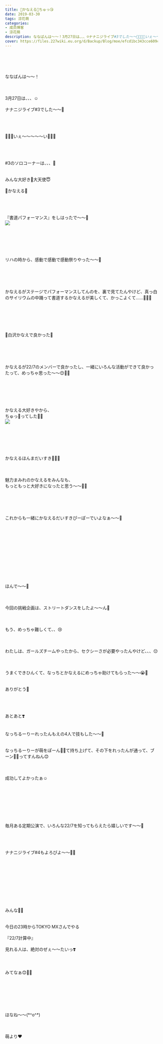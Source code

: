 ```yaml
---
title: 🌷かなえる🌷ちゅっ😘
date: 2019-03-30
tags: 涼花萌
categories: 
- 成员博客
- 涼花萌
description: ななばんは〜〜！3月27日は、、、☺️ナナニジライブ#3でした〜〜🥳🐥🐥🐥いぇ〜〜〜〜〜い🐥🐥🐥#3のソロコーナーは、、、🤫みんな大好き💓大天使😇🌷かなえる...
cover: https://files.227wiki.eu.org/d/Backup/Blog/moe/efcd1bc343cce609cb0445df8ec82.jpg 
---
```

<div class="blog_detail__main">
<br/>
<br/>
<br/>
<br/>
ななばんは〜〜！<br/>
<br/>
<br/>
<br/>
3月27日は、、、☺️<br/>
<br/>
ナナニジライブ#3でした〜〜🥳<br/>
<br/>
<br/>
<br/>
<br/>
🐥🐥🐥いぇ〜〜〜〜〜い🐥🐥🐥<br/>
<br/>
<br/>
<br/>
<br/>
#3のソロコーナーは、、、🤫<br/>
<br/>
<br/>
みんな大好き💓大天使😇<br/>
<br/>
🌷かなえる🌷<br/>
<br/>
<br/>
<br/>
<br/>
『書道パフォーマンス』をしはったで〜〜💓<br/>
<img src="https://files.227wiki.eu.org/d/Backup/Blog/moe/efcd1bc343cce609cb0445df8ec82.jpg"><br/>
<br/>
<br/>
<br/>
<br/>
<br/>
<br/>
リハの時から、感動で感動で感動祭りやった〜〜🥺<br/>
<br/>
<br/>
<br/>
<br/>
<br/>
かなえるがステージでパフォーマンスしてんのを、裏で見てたんやけど、真っ白のサイリウムの中踊って書道するかなえるが美しくて、かっこよくて……🥺💓💓<br/>
<br/>
<br/>
<br/>
<br/>
<br/>
<br/>
💓白沢かなえで良かった💓<br/>
<br/>
<br/>
<br/>
<br/>
<br/>
かなえるが22/7のメンバーで良かったし、一緒にいろんな活動ができて良かったって、めっちゃ思った〜〜😊💓💓<br/>
<br/>
<br/>
<br/>
<br/>
<br/>
<br/>
かなえる大好きやから、<br/>
ちゅっ💋ってした💓💓<br/>
<img src="https://files.227wiki.eu.org/d/Backup/Blog/moe/efcd1bc343cce609cb0445df8ec82-01.jpg"><br/>
<br/>
<br/>
<br/>
<br/>
<br/>
<br/>
かなえるほんまだいすき💓💓💓<br/>
<br/>
<br/>
<br/>
魅力まみれのかなえるをみんなも、<br/>
もっともっと大好きになったと思う〜〜💓💓<br/>
<br/>
<br/>
<br/>
<br/>
<br/>
これからも一緒にかなえるだいすきぴーぽーでいよなぁ〜〜🥰<br/>
<br/>
<br/>
<br/>
<br/>
<br/>
<br/>
<br/>
<br/>
<br/>
<br/>
<br/>
<br/>
ほんで〜〜🤗<br/>
<br/>
<br/>
<br/>
今回の挑戦企画は、ストリートダンスをしたよ〜〜ん💃<br/>
<br/>
<br/>
<br/>
もう、めっちゃ難しくて、、😢<br/>
<br/>
<br/>
<br/>
わたしは、ガールズチームやったから、セクシーさが必要やったんやけど、、、😔<br/>
<br/>
<br/>
<br/>
うまくできひんくて、なっちとかなえるにめっちゃ助けてもらった〜〜😭💓<br/>
<br/>
<br/>
ありがとう🥰<br/>
<br/>
<br/>
<br/>
<br/>
あとあと❣️<br/>
<br/>
<br/>
なっちるーりーれったんもえの4人で技もした〜〜🤗<br/>
<br/>
<br/>
なっちるーりーが萌をぽーん🙌🏻て持ち上げて、その下をれったんが通って、ブーン🤘🏻ってすんねん😊<br/>
<br/>
<br/>
<br/>
成功してよかったぁ☺️<br/>
<br/>
<br/>
<br/>
<br/>
<br/>
<br/>
<br/>
<br/>
毎月ある定期公演で、いろんな22/7を知ってもらえたら嬉しいです〜〜🐥<br/>
<br/>
<br/>
<br/>
<br/>
ナナニジライブ#4もよろぴよ〜〜🐥🐥<br/>
<br/>
<br/>
<br/>
<br/>
<br/>
<br/>
<br/>
<br/>
<br/>
<br/>
みんな💓💓<br/>
<br/>
<br/>
今日の23時からTOKYO MXさんでやる<br/>
<br/>
『22/7計算中』<br/>
<br/>
見れる人は、絶対のぜぇ〜〜たいっ❣️<br/>
<br/>
<br/>
<br/>
みてなぁ😊💓💓<br/>
<br/>
<br/>
<br/>
<br/>
<br/>
<br/>
<br/>
ほなね〜〜(*^o^*)<br/>
<br/>
<br/>
<br/>
萌より❤︎
<!--twitter-->

<!--//twitter-->
</img></img></div>